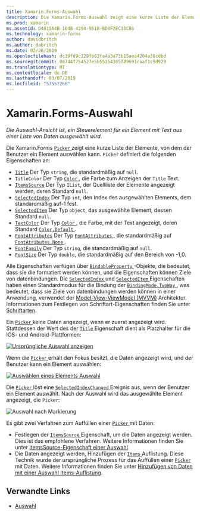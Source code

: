 ```yaml
---
title: Xamarin.Forms-Auswahl
description: Die Xamarin.Forms-Auswahl zeigt eine kurze Liste der Elemente, von denen der Benutzer ein Element auswählen kann. In diesem Artikel wird erläutert, wie Sie die Auswahl-Klasse verwenden, wählen Sie ein Element mit Text aus einer Liste von Daten.
ms.prod: xamarin
ms.assetid: D4815A4B-104B-4294-951B-BD8F2EC33C86
ms.technology: xamarin-forms
author: davidbritch
ms.author: dabritch
ms.date: 02/26/2019
ms.openlocfilehash: dc39fd9c129fb63fa4a3a73b15aea4204a38cdbd
ms.sourcegitcommit: 00744f754527e5b55154365f89691caaf1c9d929
ms.translationtype: MT
ms.contentlocale: de-DE
ms.lasthandoff: 03/07/2019
ms.locfileid: "57557268"
---
```

# <a name="xamarinforms-picker"></a>Xamarin.Forms-Auswahl

_Die Auswahl-Ansicht ist, ein Steuerelement für ein Element mit Text aus einer Liste von Daten ausgewählt wird._

Die Xamarin.Forms [ `Picker` ](xref:Xamarin.Forms.Picker) zeigt eine kurze Liste der Elemente, von dem der Benutzer ein Element auswählen kann. `Picker` definiert die folgenden Eigenschaften an:

- [`Title`](xref:Xamarin.Forms.Picker.Title) Der Typ `string`, die standardmäßig auf `null`.
- `TitleColor` Der Typ [ `Color` ](xref:Xamarin.Forms.Color), die Farbe zum Anzeigen der `Title` Text.
- [`ItemsSource`](xref:Xamarin.Forms.Picker.ItemsSource) Der Typ `IList`, der Quellliste der Elemente angezeigt werden, deren Standard `null`.
- [`SelectedIndex`](xref:Xamarin.Forms.Picker.SelectedIndex) Der Typ `int`, den Index des ausgewählten Elements, dem standardmäßig auf-1 fest.
- [`SelectedItem`](xref:Xamarin.Forms.Picker.SelectedItem) Der Typ `object`, das ausgewählte Element, dessen Standard `null`.
- [`TextColor`](xref:Xamarin.Forms.Picker.TextColor) Der Typ [ `Color` ](xref:Xamarin.Forms.Color), die Farbe, mit der Text angezeigt, deren Standard [ `Color.Default` ](xref:Xamarin.Forms.Color.Default).
- [`FontAttributes`](xref:Xamarin.Forms.Picker.FontAttributes) Der Typ [ `FontAttributes` ](xref:Xamarin.Forms.FontAttributes), die standardmäßig auf [ `FontAtributes.None` ](xref:Xamarin.Forms.FontAttributes.None).
- [`FontFamily`](xref:Xamarin.Forms.Picker.FontFamily) Der Typ `string`, die standardmäßig auf `null`.
- [`FontSize`](xref:Xamarin.Forms.Picker.FontSize) Der Typ `double`, die standardmäßig auf den Bereich von -1,0.

Alle Eigenschaften verfügen über [ `BindableProperty` ](xref:Xamarin.Forms.BindableProperty) -Objekte, die bedeutet, dass sie die formatiert werden können, und die Eigenschaften können Ziele von datenbindungen. Die [ `SelectedIndex` ](xref:Xamarin.Forms.Picker.SelectedIndex) und [ `SelectedItem` ](xref:Xamarin.Forms.Picker.SelectedItem) Eigenschaften haben einen Standardmodus für die Bindung der [ `BindingMode.TwoWay` ](xref:Xamarin.Forms.BindingMode.TwoWay), was bedeutet, dass sie Ziele von datenbindungen werden können in einer Anwendung, verwendet der [Model-View-ViewModel (MVVM)](~/xamarin-forms/enterprise-application-patterns/mvvm.md) Architektur. Informationen zum Festlegen von Schriftart-Eigenschaften finden Sie unter [Schriftarten](~/xamarin-forms/user-interface/text/fonts.md).

Ein [ `Picker` ](xref:Xamarin.Forms.Picker) keine Daten angezeigt, wenn er zuerst angezeigt wird. Stattdessen der Wert des der [ `Title` ](xref:Xamarin.Forms.Picker.Title) Eigenschaft dient als Platzhalter für die IOS- und Android-Plattformen:

[![](images/picker-initial.png "Ursprüngliche Auswahl anzeigen")](images/picker-initial-large.png#lightbox "erste Auswahl anzeigen")

Wenn die [ `Picker` ](xref:Xamarin.Forms.Picker) erhält den Fokus besitzt, die Daten angezeigt wird, und der Benutzer kann ein Element auswählen:

[![](images/picker-selection.png "Auswählen eines Elements Auswahl")](images/picker-selection-large.png#lightbox "Auswahl, die Auswahl eines Elements")

Die [ `Picker` ](xref:Xamarin.Forms.Picker) löst eine [ `SelectedIndexChanged` ](xref:Xamarin.Forms.Picker.SelectedIndexChanged) Ereignis aus, wenn der Benutzer ein Element auswählt. Nach der Auswahl wird das ausgewählte Element angezeigt, die `Picker`:

![](images/picker-after-selection.png "Auswahl nach Markierung")

Es gibt zwei Verfahren zum Auffüllen einer [ `Picker` ](xref:Xamarin.Forms.Picker) mit Daten:

- Festlegen der [ `ItemsSource` ](xref:Xamarin.Forms.Picker.ItemsSource) Eigenschaft, um die Daten angezeigt werden. Dies ist das empfohlene Verfahren. Weitere Informationen finden Sie unter [ItemsSource-Eigenschaft einer Auswahl](populating-itemssource.md).
- Die Daten angezeigt werden, Hinzufügen der [ `Items` ](xref:Xamarin.Forms.Picker.Items) Auflistung. Diese Technik wurde der ursprüngliche Prozess für das Auffüllen einer [ `Picker` ](xref:Xamarin.Forms.Picker) mit Daten. Weitere Informationen finden Sie unter [Hinzufügen von Daten mit einer Auswahl Items-Auflistung](populating-items.md).

## <a name="related-links"></a>Verwandte Links

- [Auswahl](xref:Xamarin.Forms.Picker)
